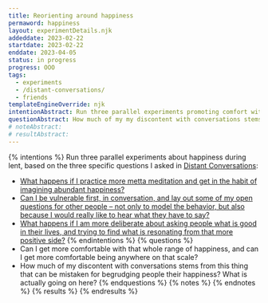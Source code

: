 ```yaml
---
title: Reorienting around happiness
permaword: happiness
layout: experimentDetails.njk
addeddate: 2023-02-22
startdate: 2023-02-22
enddate: 2023-04-05
status: in progress
progress: OOO
tags: 
  - experiments
  - /distant-conversations/
  - friends
templateEngineOverride: njk
intentionAbstract: Run three parallel experiments promoting comfort with & depth engaging with a whole spectrum of happiness in myself and others.
questionAbstract: How much of my my discontent with conversations stems from almost begrudging people their happiness?
# noteAbstract:
# resultAbstract:
---
```


{% intentions %}
Run three parallel experiments about happiness during lent, based on the three specific questions I asked in [Distant Conversations](/distant-conversations/):
* [What happens if I practice more metta meditation and get in the habit of imagining abundant happiness?](/experiment/metta-conversation/)
* [Can I be vulnerable first, in conversation, and lay out some of my open questions for other people – not only to model the behavior, but also because I would really like to hear what they have to say?](/experiment/questions-aloud/)
* [What happens if I am more deliberate about asking people what is good in their lives, and trying to find what is resonating from that more positive side?](/experiment/asking-good/)
{% endintentions %}
{% questions %}
* Can I get more comfortable with that whole range of happiness, and can I get more comfortable being anywhere on that scale?
* How much of my discontent with conversations stems from this thing that can be mistaken for begrudging people their happiness? What is actually going on here?
{% endquestions %}
{% notes %}
{% endnotes %}
{% results %}
{% endresults %}

